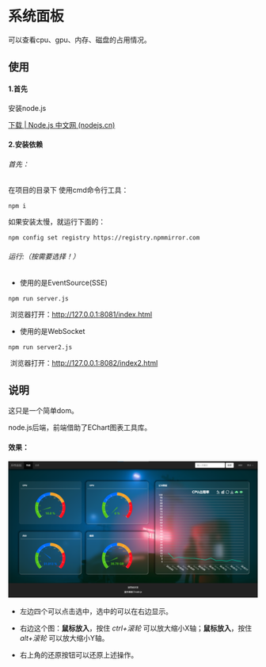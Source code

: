 # 系统面板

可以查看cpu、gpu、内存、磁盘的占用情况。

## 使用

#### 1.首先

安装node.js

 [下载 | Node.js 中文网 (nodejs.cn)](https://nodejs.cn/download/) 



#### 2.安装依赖

###### 首先：

在项目的目录下 使用cmd命令行工具：

```
npm i
```

如果安装太慢，就运行下面的：

```
npm config set registry https://registry.npmmirror.com 
```

###### 运行:（按需要选择！）

- 使用的是EventSource(SSE)

```
npm run server.js
```

​		浏览器打开：http://127.0.0.1:8081/index.html

- 使用的是WebSocket

```
npm run server2.js
```

​		浏览器打开：http://127.0.0.1:8082/index2.html



## 说明

这只是一个简单dom。

node.js后端，前端借助了EChart图表工具库。

#### 效果：

![](./assets/xiaoguo.png)



- 左边四个可以点击选中，选中的可以在右边显示。

    

- 右边这个图：**鼠标放入**，按住  *ctrl+滚轮*  可以放大缩小X轴；**鼠标放入**，按住  *alt+滚轮*   可以放大缩小Y轴。

- 右上角的还原按钮可以还原上述操作。